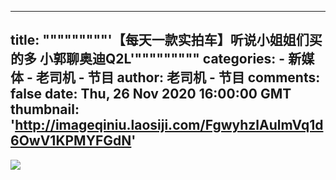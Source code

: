 
---
title: """""""""'【每天一款实拍车】听说小姐姐们买的多 小郭聊奥迪Q2L'"""""""""
categories: 
    - 新媒体
    - 老司机 - 节目
author: 老司机 - 节目
comments: false
date: Thu, 26 Nov 2020 16:00:00 GMT
thumbnail: 'http://imageqiniu.laosiji.com/FgwyhzlAulmVq1d6OwV1KPMYFGdN'
---

<div>   
<img src="http://imageqiniu.laosiji.com/FgwyhzlAulmVq1d6OwV1KPMYFGdN" referrerpolicy="no-referrer">  
</div>
            